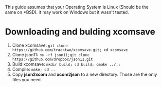 This guide assumes that your Operating System is Linux (Should be the same on *BSD). It may work on Windows but it wasn't tested. 

# Downloading and bulding xcomsave
1. Clone xcomsave: `git clone https://github.com/tracktwo/xcomsave.git; cd xcomsave`
2. Clone json11: `rm -rf json11;git clone https://github.com/dropbox/json11.git`
3. Build xcomsave: `mkdir build; cd build; cmake ../.;`
4. Compile: `make; cd ..`
5. Copy **json2xcom** and **xcom2json** to a new directory. Those are the only files you need.
